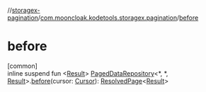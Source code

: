 //[storagex-pagination](../../index.md)/[com.mooncloak.kodetools.storagex.pagination](index.md)/[before](before.md)

# before

[common]\
inline suspend fun &lt;[Result](before.md)&gt; [PagedDataRepository](-paged-data-repository/index.md)&lt;*, *, [Result](before.md)&gt;.[before](before.md)(cursor: [Cursor](-cursor/index.md)): [ResolvedPage](-resolved-page/index.md)&lt;[Result](before.md)&gt;
